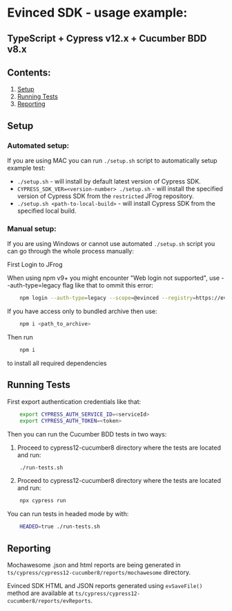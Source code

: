 # Evinced SDK - usage example:
## TypeScript + Cypress v12.x + Cucumber BDD v8.x


## Contents:
1. [Setup](#setup)
2. [Running Tests](#running-tests)
3. [Reporting](#reporting)


## Setup

### Automated setup:

If you are using MAC you can run `./setup.sh` script to automatically setup example test:

* `./setup.sh` - will install by default latest version of Cypress SDK.
* `CYPRESS_SDK_VER=<version-number> ./setup.sh` - will install the specified version of Cypress SDK from the `restricted` JFrog repository.
* `./setup.sh <path-to-local-build>` - will install Cypress SDK from the specified local build.


### Manual setup:

If you are using Windows or cannot use automated `./setup.sh` script you can go through the whole process manually:

First Login to JFrog

When using npm v9+ you might encounter "Web login not supported", use --auth-type=legacy flag like that to ommit this error:
```bash
    npm login --auth-type=legacy --scope=@evinced --registry=https://evinced.jfrog.io/artifactory/api/npm/restricted-npm/
```

If you have access only to bundled archive then use:
```bash
    npm i <path_to_archive>
```

Then run 
```bash
    npm i
```
to install all required dependencies

## Running Tests

First export authentication credentials like that:

```bash
    export CYPRESS_AUTH_SERVICE_ID=<serviceId>
    export CYPRESS_AUTH_TOKEN=<token>
```

Then you can run the Cucumber BDD tests in two ways:

1. Proceed to cypress12-cucumber8 directory where the tests are located and run:
```bash
    ./run-tests.sh
```

2. Proceed to cypress12-cucumber8 directory where the tests are located and run:
```bash
    npx cypress run
```
You can run tests in headed mode by with:
```bash
    HEADED=true ./run-tests.sh
```

## Reporting
  
Mochawesome .json and html reports are being generated in `ts/cypress/cypress12-cucumber8/reports/mochawesome` directory.

Evinced SDK HTML and JSON reports generated using `evSaveFile()` method are available at `ts/cypress/cypress12-cucumber8/reports/evReports`.
  